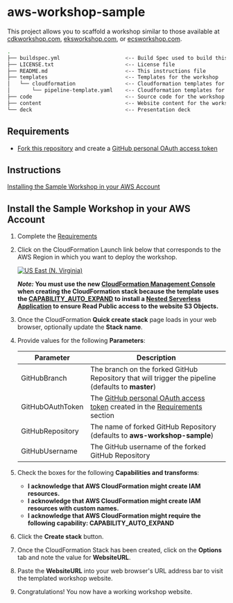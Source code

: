 # aws-workshop-sample

This project allows you to scaffold a workshop similar to those available at [cdkworkshop.com](https://cdkworkshop.com/), [eksworkshop.com](https://eksworkshop.com/), or [ecsworkshop.com](https://ecsworkshop.com/).

```bash
.
├── buildspec.yml                     <-- Build Spec used to build this project in CodeBuild
├── LICENSE.txt                       <-- License file
├── README.md                         <-- This instructions file
├── templates                         <-- Templates for the workshop
│   └── cloudformation                <-- Cloudformation templates for the workshop
│       └── pipeline-template.yaml    <-- Cloudformation templates for CodePipeline
├── code                              <-- Source code for the workshop
├── content                           <-- Website content for the workshop
└── deck                              <-- Presentation deck
```

## Requirements

* [Fork this repository](https://help.github.com/articles/fork-a-repo/) and create a [GitHub personal OAuth access token](https://help.github.com/articles/creating-a-personal-access-token-for-the-command-line/)

## Instructions

[Installing the Sample Workshop in your AWS Account](#installing-the-sample-workshop-in-your-aws-account)

## Install the Sample Workshop in your AWS Account

1. Complete the [Requirements](#requirements)

2. Click on the CloudFormation Launch link below that corresponds to the AWS Region in which you want to deploy the workshop.

    [![US East (N. Virginia)](https://samdengler.github.io/cloudformation-launch-stack-button-svg/images/us-east-1.svg)](https://console.aws.amazon.com/cloudformation/home?region=us-east-1#/stacks/create/review?stackName=aws-workshop-sample&templateURL=https://s3.amazonaws.com/aws-workshop-sample-us-east-1/pipeline-template.yaml&param_GitHubBranch=master&param_GitHubRepository=aws-workshop-sample)      


    ***Note:* You must use the new [CloudFormation Management Console](https://aws.amazon.com/about-aws/whats-new/2018/11/new-aws-cloudformation-management-console-now-available/) when creating the CloudFormation stack because the template uses the [CAPABILITY_AUTO_EXPAND](https://docs.aws.amazon.com/AWSCloudFormation/latest/APIReference/API_CreateStack.html) to install a [Nested Serverless Application](https://github.com/samdengler/codepipeline-s3-objects-public-read) to ensure Read Public access to the website S3 Objects.**

3. Once the CloudFormation **Quick create stack** page loads in your web browser, optionally update the **Stack name**.

4. Provide values for the following **Parameters**:

    | Parameter | Description |
    | --- | --- |
    | GitHubBranch | The branch on the forked GitHub Repository that will trigger the pipeline (defaults to **master**) |
    | GitHubOAuthToken | The [GitHub personal OAuth access token](https://help.github.com/articles/creating-a-personal-access-token-for-the-command-line/) created in the [Requirements](#requirements) section |
    | GitHubRepository | The name of forked GitHub Repository (defaults to **aws-workshop-sample**) |
    | GitHubUsername | The GitHub username of the forked GitHub Repository |

5. Check the boxes for the following **Capabilities and transforms**:

    * **I acknowledge that AWS CloudFormation might create IAM resources.**
    * **I acknowledge that AWS CloudFormation might create IAM resources with custom names.**
    * **I acknowledge that AWS CloudFormation might require the following capability: CAPABILITY_AUTO_EXPAND**
    
6. Click the **Create stack** button.

7. Once the CloudFormation Stack has been created, click on the **Options** tab and note the value for **WebsiteURL**.

8. Paste the **WebsiteURL** into your web browser's URL address bar to visit the templated workshop website.

9. Congratulations!  You now have a working workshop website.

